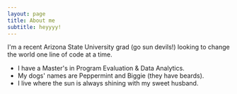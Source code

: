 ```yaml
---
layout: page
title: About me
subtitle: heyyyy!
---
```


I'm a recent Arizona State University grad (go sun devils!) looking to change the world one line of code at a time. 

- I have a Master's in Program Evaluation & Data Analytics. 
- My dogs' names are Peppermint and Biggie (they have beards). 
- I live where the sun is always shining with my sweet husband. 

